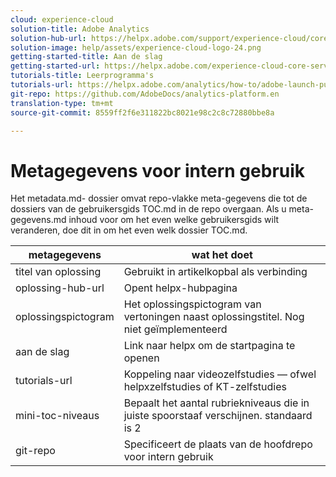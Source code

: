```yaml
---
cloud: experience-cloud
solution-title: Adobe Analytics
solution-hub-url: https://helpx.adobe.com/support/experience-cloud/core-services.html
solution-image: help/assets/experience-cloud-logo-24.png
getting-started-title: Aan de slag
getting-started-url: https://helpx.adobe.com/experience-cloud-core-services/get-started.html
tutorials-title: Leerprogramma's
tutorials-url: https://helpx.adobe.com/analytics/how-to/adobe-launch-publishing-process.html
git-repo: https://github.com/AdobeDocs/analytics-platform.en
translation-type: tm+mt
source-git-commit: 8559ff2f6e311822bc8021e98c2c8c72880bbe8a

---
```



# Metagegevens voor intern gebruik

Het metadata.md- dossier omvat repo-vlakke meta-gegevens die tot de dossiers van de gebruikersgids TOC.md in de repo overgaan. Als u meta-gegevens.md inhoud voor om het even welke gebruikersgids wilt veranderen, doe dit in om het even welk dossier TOC.md.

| metagegevens | wat het doet |
|--- |--- |
| titel van oplossing | Gebruikt in artikelkopbal als verbinding |
| oplossing-hub-url | Opent helpx-hubpagina |
| oplossingspictogram | Het oplossingspictogram van vertoningen naast oplossingstitel. Nog niet geïmplementeerd |
| aan de slag | Link naar helpx om de startpagina te openen |
| tutorials-url | Koppeling naar videozelfstudies — ofwel helpxzelfstudies of KT-zelfstudies |
| mini-toc-niveaus | Bepaalt het aantal rubriekniveaus die in juiste spoorstaaf verschijnen. standaard is 2 |
| git-repo | Specificeert de plaats van de hoofdrepo voor intern gebruik |
